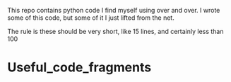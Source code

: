 This repo contains python code I find myself using over and over.
I wrote some of this code, but some of it I just lifted from the net.

The rule is these should be very short, like 15 lines, and certainly 
less than 100

# Useful_code_fragments
